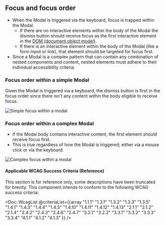 ## Focus and focus order

- When the Modal is triggered via the keyboard, focus is trapped within the Modal.
  - If there are no interactive elements within the body of the Modal the dismiss button should receive focus as the first interactive element in the [DOM (document object model)](https://developer.mozilla.org/en-US/docs/Web/API/Document_Object_Model/Introduction).
  - If there is an interactive element within the body of the Modal (like a form input or link), that element should be targeted for focus first.
- Since a Modal is a complex pattern that can contain any combination of nested components and content, nested elements must adhere to their individual accessibility criteria.

### Focus order within a simple Modal

Given the Modal is triggered via a keyboard, the dismiss button is first in the focus order since there isn't any content within the body eligible to receive focus.

![Simple focus within a modal](/assets/components/modal/modal-focus-order-simple.png)

### Focus order within a complex Modal

- If the Modal body contains interactive content, the first element should receive focus first.
- This is true regardless of how the Modal is triggered; either via a mouse click or via the keyboard.

![Complex focus within a modal](/assets/components/modal/modal-focus-order-complex.png)

#### Applicable WCAG Success Criteria (Reference)

This section is for reference only, some descriptions have been truncated for brevity. This component intends to conform to the following WCAG success criteria:

<Doc::WcagList @criteriaList={{array "1.1.1" "1.3.1" "1.3.2" "1.3.3" "1.3.5" "1.4.1" "1.4.3" "1.4.4" "1.4.5" "1.4.10" "1.4.11" "1.4.12" "1.4.13" "2.1.1" "2.1.2" "2.1.4" "2.4.2" "2.4.3" "2.4.6" "2.4.7" "3.2.1" "3.2.2" "3.3.1" "3.3.2" "3.3.3" "3.3.4" "4.1.1" "4.1.2" "4.1.3" }} />
